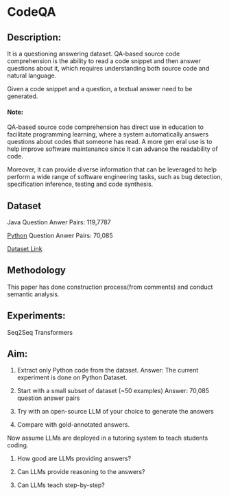 # CodeQA

## Description:
It is a questioning answering dataset.  QA-based source code comprehension is the ability to read a code snippet and then answer questions about it, which requires understanding both source code and natural language. 

Given a code snippet and a question, a textual answer need to be generated.

#### Note:  
QA-based source code comprehension has direct use in education to facilitate programming learning, where a system automatically answers questions about codes that someone has read.  A more gen
eral use is to help improve software maintenance since it can advance the readability of code.

Moreover, it can provide diverse information that can be leveraged to help perform a wide range of software engineering tasks, such as bug detection, specification inference, testing and code synthesis.

## Dataset
Java Question Anwer Pairs: 119,7787

[Python](https://github.com/MahaZainab/CodeQA/tree/main/python) Question Anwer Pairs: 70,085 


[Dataset Link](https://github.com/jadecxliu/CodeQA) 
## Methodology
This paper has done construction process(from comments) and conduct semantic analysis.

## Experiments:
Seq2Seq
Transformers

## Aim:

1. Extract only Python code from the dataset.
Answer: The current experiment is done on Python Dataset.

2. Start with a small subset of dataset  (~50 examples)
Answer: 70,085 question answer pairs 
3. Try with an open-source LLM of your choice to generate the answers

4. Compare with gold-annotated answers.

Now assume LLMs are deployed in a tutoring system to teach students coding. 
1. How good are LLMs providing answers?

2. Can LLMs provide reasoning to the answers?

3. Can LLMs teach step-by-step?

